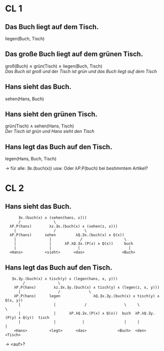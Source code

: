 # CL 1

## Das Buch liegt auf dem Tisch.
liegen(Buch, Tisch)

## Das große Buch liegt auf dem grünen Tisch.
groß(Buch) ∧ grün(Tisch) ∧ liegen(Buch, Tisch)  
*Das Buch ist groß und der Tisch ist grün und das Buch liegt auf dem Tisch*

## Hans sieht das Buch.
sehen(Hans, Buch)

## Hans sieht den grünen Tisch.
grün(Tisch) ∧ sehen(Hans, Tisch)  
*Der Tisch ist grün und Hans sieht den Tisch*

## Hans legt das Buch auf den Tisch.
legen(Hans, Buch, Tisch)

-> für alle: ∃x.(buch(x)) usw. Oder λP.P(buch) bei bestimmtem Artikel?

# CL 2

## Hans sieht das Buch.
```
      ∃x.(buch(x) ∧ (sehen(hans, x))) 
      /               \
  λP.P(hans)        λz.∃x.(buch(x) ∧ (sehen(z, x)))
    |                 /             \
  λP.P(hans)      sehen         λQ.∃x.(buch(x) ∧ Q(x))
    |               |             /                   \ 
    |               |      λP.λQ.∃x.(P(x) ∧ Q(x))     buch  
    |               |            |                      |
  <Hans>          <sieht>      <das>                 <Buch>
```

## Hans legt das Buch auf den Tisch.
```
   ∃x.∃y.(buch(x) ∧ tisch(y) ∧ (legen(hans, x, y))) 
        /               \
    λP.P(hans)        λz.∃x.∃y.(buch(x) ∧ tisch(y) ∧ (legen(z, x, y)))
      |                 /             \
    λP.P(hans)      legen               λQ.∃x.∃y.(buch(x) ∧ tisch(y) ∧ Q(x, y))
      |               |             /                 \     \                     \
      |               |      λP.λQ.∃x.(P(x) ∧ Q(x))  buch  λP.λQ.∃y.(P(y) ∧ Q(y))  tisch
      |               |            |                  |     |                        |
    <Hans>          <legt>      <das>              <Buch>  <den>                  <Tisch>  
```
-> \<auf\>?